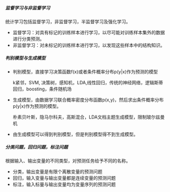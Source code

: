 ##### 监督学习与非监督学习

统计学习包括监督学习，非监督学习，半监督学习及强化学习。

* 监督学习：对具有标记的训练样本进行学习，以尽可能对训练样本集外的数据进行分类预测。
* 非监督学习：对未标记的训练样本进行学习，以发现这些样本中的结构知识。

##### 判别模型与生成模型

* 判别模型，直接学习决策函数f(x)或者条件概率分布p(y|x)作为预测的模型

  k紧邻，SVM, 决策树，感知机，LDA,线性回归，传统的神经网络，逻辑斯蒂回归，boosting，条件随机场

* 生成模型，由数据学习联合概率密度分布函数p(x,y)，然后求出条件概率分布p(y|x)作为预测的模型。

  朴素贝叶斯，隐马尔科夫，高斯混合，LDA文档主题生成模型，限制玻尔兹曼机

* 由生成模型可以得到判别模型，但是判别模型得不到生成模型。

##### 分类问题，回归问题，标注问题

根据输入、输出变量的不同类型，对预测任务给予不同的名称。

* 分类，输出变量是有限个离散变量的预测问题
* 回归，输入变量与输出变量都是连续变量的预测问题
* 标注，输入标量与输出变量均为变量序列的预测问题


